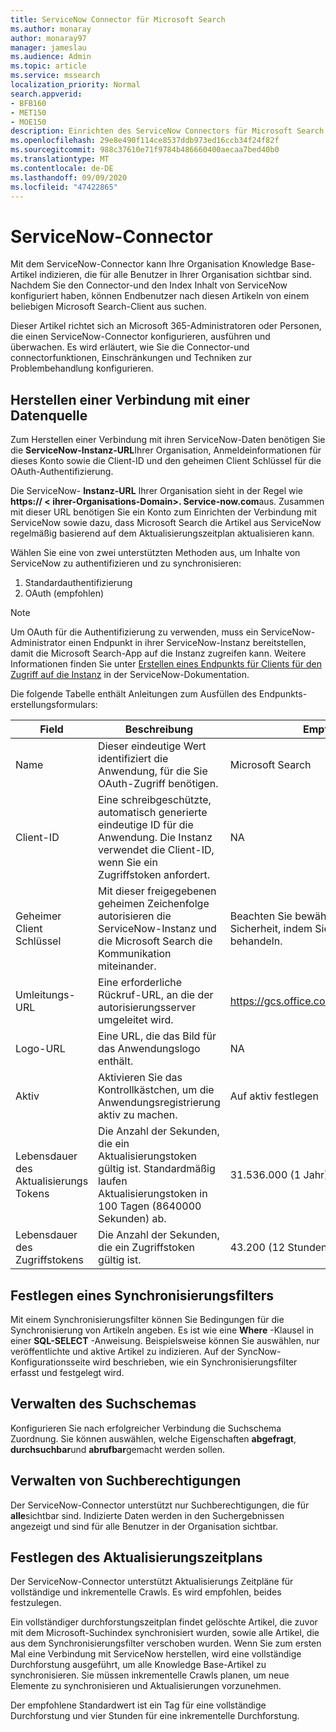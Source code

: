 ```yaml
---
title: ServiceNow Connector für Microsoft Search
ms.author: monaray
author: monaray97
manager: jameslau
ms.audience: Admin
ms.topic: article
ms.service: mssearch
localization_priority: Normal
search.appverid:
- BFB160
- MET150
- MOE150
description: Einrichten des ServiceNow Connectors für Microsoft Search
ms.openlocfilehash: 29e8e490f114ce8537ddb973ed16ccb34f24f82f
ms.sourcegitcommit: 988c37610e71f9784b486660400aecaa7bed40b0
ms.translationtype: MT
ms.contentlocale: de-DE
ms.lasthandoff: 09/09/2020
ms.locfileid: "47422865"
---
```

# <a name="servicenow-connector"></a>ServiceNow-Connector

Mit dem ServiceNow-Connector kann Ihre Organisation Knowledge Base-Artikel indizieren, die für alle Benutzer in Ihrer Organisation sichtbar sind. Nachdem Sie den Connector-und den Index Inhalt von ServiceNow konfiguriert haben, können Endbenutzer nach diesen Artikeln von einem beliebigen Microsoft Search-Client aus suchen.  

Dieser Artikel richtet sich an Microsoft 365-Administratoren oder Personen, die einen ServiceNow-Connector konfigurieren, ausführen und überwachen. Es wird erläutert, wie Sie die Connector-und connectorfunktionen, Einschränkungen und Techniken zur Problembehandlung konfigurieren.

## <a name="connect-to-a-data-source"></a>Herstellen einer Verbindung mit einer Datenquelle

Zum Herstellen einer Verbindung mit ihren ServiceNow-Daten benötigen Sie die **ServiceNow-Instanz-URL**Ihrer Organisation, Anmeldeinformationen für dieses Konto sowie die Client-ID und den geheimen Client Schlüssel für die OAuth-Authentifizierung.  

Die ServiceNow- **Instanz-URL** Ihrer Organisation sieht in der Regel wie **https:// &lt; ihrer-Organisations-Domain>. Service-now.com**aus. Zusammen mit dieser URL benötigen Sie ein Konto zum Einrichten der Verbindung mit ServiceNow sowie dazu, dass Microsoft Search die Artikel aus ServiceNow regelmäßig basierend auf dem Aktualisierungszeitplan aktualisieren kann.

Wählen Sie eine von zwei unterstützten Methoden aus, um Inhalte von ServiceNow zu authentifizieren und zu synchronisieren:

1. Standardauthentifizierung
2. OAuth (empfohlen)

> [!Note]
> Um OAuth für die Authentifizierung zu verwenden, muss ein ServiceNow-Administrator einen Endpunkt in ihrer ServiceNow-Instanz bereitstellen, damit die Microsoft Search-App auf die Instanz zugreifen kann. Weitere Informationen finden Sie unter [Erstellen eines Endpunkts für Clients für den Zugriff auf die Instanz](https://docs.servicenow.com/bundle/newyork-platform-administration/page/administer/security/task/t_CreateEndpointforExternalClients.html) in der ServiceNow-Dokumentation.

Die folgende Tabelle enthält Anleitungen zum Ausfüllen des Endpunkts-erstellungsformulars:

**Field** | **Beschreibung** | **Empfohlener Wert**
--- | --- | ---
Name | Dieser eindeutige Wert identifiziert die Anwendung, für die Sie OAuth-Zugriff benötigen. | Microsoft Search
Client-ID | Eine schreibgeschützte, automatisch generierte eindeutige ID für die Anwendung. Die Instanz verwendet die Client-ID, wenn Sie ein Zugriffstoken anfordert. | NA
Geheimer Client Schlüssel | Mit dieser freigegebenen geheimen Zeichenfolge autorisieren die ServiceNow-Instanz und die Microsoft Search die Kommunikation miteinander. | Beachten Sie bewährte Methoden für die Sicherheit, indem Sie dies als Kennwort behandeln.
Umleitungs-URL | Eine erforderliche Rückruf-URL, an die der autorisierungsserver umgeleitet wird. | https://gcs.office.com/v1.0/admin/oauth/callback
Logo-URL | Eine URL, die das Bild für das Anwendungslogo enthält. | NA
Aktiv | Aktivieren Sie das Kontrollkästchen, um die Anwendungsregistrierung aktiv zu machen. | Auf aktiv festlegen
Lebensdauer des Aktualisierungs Tokens | Die Anzahl der Sekunden, die ein Aktualisierungstoken gültig ist. Standardmäßig laufen Aktualisierungstoken in 100 Tagen (8640000 Sekunden) ab. | 31.536.000 (1 Jahr)
Lebensdauer des Zugriffstokens | Die Anzahl der Sekunden, die ein Zugriffstoken gültig ist. | 43.200 (12 Stunden)

## <a name="set-a-sync-filter"></a>Festlegen eines Synchronisierungsfilters

Mit einem Synchronisierungsfilter können Sie Bedingungen für die Synchronisierung von Artikeln angeben. Es ist wie eine **Where** -Klausel in einer **SQL-SELECT** -Anweisung. Beispielsweise können Sie auswählen, nur veröffentlichte und aktive Artikel zu indizieren. Auf der SyncNow-Konfigurationsseite wird beschrieben, wie ein Synchronisierungsfilter erfasst und festgelegt wird.

## <a name="manage-the-search-schema"></a>Verwalten des Suchschemas

Konfigurieren Sie nach erfolgreicher Verbindung die Suchschema Zuordnung. Sie können auswählen, welche Eigenschaften **abgefragt**, **durchsuchbar**und **abrufbar**gemacht werden sollen.

## <a name="manage-search-permissions"></a>Verwalten von Suchberechtigungen

Der ServiceNow-Connector unterstützt nur Suchberechtigungen, die für **alle**sichtbar sind. Indizierte Daten werden in den Suchergebnissen angezeigt und sind für alle Benutzer in der Organisation sichtbar.

## <a name="set-the-refresh-schedule"></a>Festlegen des Aktualisierungszeitplans

Der ServiceNow-Connector unterstützt Aktualisierungs Zeitpläne für vollständige und inkrementelle Crawls. Es wird empfohlen, beides festzulegen.

Ein vollständiger durchforstungszeitplan findet gelöschte Artikel, die zuvor mit dem Microsoft-Suchindex synchronisiert wurden, sowie alle Artikel, die aus dem Synchronisierungsfilter verschoben wurden. Wenn Sie zum ersten Mal eine Verbindung mit ServiceNow herstellen, wird eine vollständige Durchforstung ausgeführt, um alle Knowledge Base-Artikel zu synchronisieren. Sie müssen inkrementelle Crawls planen, um neue Elemente zu synchronisieren und Aktualisierungen vorzunehmen.

Der empfohlene Standardwert ist ein Tag für eine vollständige Durchforstung und vier Stunden für eine inkrementelle Durchforstung.
